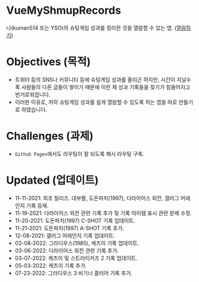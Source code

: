 # VueMyShmupRecords
나(kuman514 또는 YSO)의 슈팅게임 성과를 정리한 것을 열람할 수 있는 앱.
([열람하기](https://kuman514.github.io/VueMyShmupRecords))

# Objectives (목적)
- 트위터 등의 SNS나 커뮤니티 등에 슈팅게임 성과를 올리곤 하지만, 시간이 지날수록 사람들의 다른 글들이 쌓이기 때문에 이런 제 성과 기록들을 찾기가 힘들어지고 번거로워집니다.
- 이러한 이유로, 저의 슈팅게임 성과를 쉽게 열람할 수 있도록 하는 앱을 따로 만들기로 하였습니다.

# Challenges (과제)
- `Github Pages`에서도 라우팅이 잘 되도록 해시 라우팅 구축.

# Updated (업데이트)
- 11-11-2021: 최초 릴리즈. 대부활, 도돈파치(1997), 다라이어스 외전, 갤러그 어레인지 기록 등재.
- 11-19-2021: 다라이어스 외전 관련 기록 추가 및 기록 아이템 표시 관련 문제 수정.
- 11-20-2021: 도돈파치(1997) C-SHOT 기록 업데이트.
- 11-21-2021: 도돈파치(1997) A-SHOT 기록 추가.
- 12-08-2021: 갤러그 어레인지 기록 업데이트.
- 02-08-2022: 그라디우스(1985), 케츠이 기록 업데이트.
- 03-06-2022: 다라이어스 외전 관련 기록 추가.
- 03-07-2022: 케츠이 및 스트라이커즈 2 기록 업데이트.
- 05-03-2022: 케츠이 기록 추가.
- 07-23-2022: 그라디우스 3 비기너 클리어 기록 추가.
